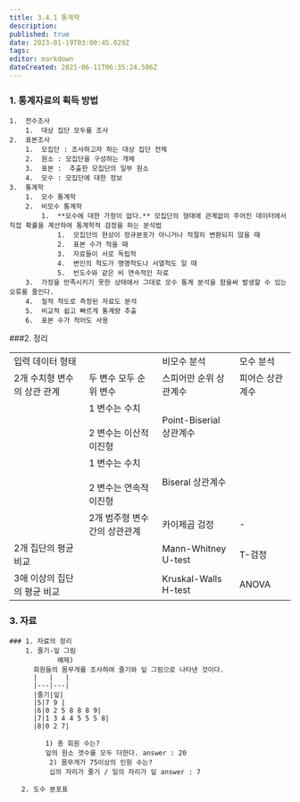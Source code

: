 ```yaml
---
title: 3.4.1 통계학
description: 
published: true
date: 2023-01-19T03:00:45.029Z
tags: 
editor: markdown
dateCreated: 2021-06-11T06:35:24.506Z
---
```


### 1.  통계자료의 획득 방법

    1.  전수조사
        1.  대상 집단 모두를 조사
    2.  표본조사
        1.  모집단 : 조사하고자 하는 대상 집단 전체
        2.  원소 : 모집단을 구성하는 개체
        3.  표본 :  추출한 모집단의 일부 원소
        4.  모수 : 모집단에 대한 정보
    3.  통계학
        1.  모수 통계학
        2.  비모수 통계학
            1.  **모수에 대한 가정이 없다.** 모집단의 형태에 관계없이 주어진 데이터에서 직접 확률을 계산하여 통계학적 검정을 하는 분석법
                1.  모집단의 현상이 정규분포가 아니거나 적절히 변환되지 않을 때
                2.  표본 수가 적을 때
                3.  자료들이 서로 독립적
                4.  변인의 척도가 명명척도나 서열척도 일 때
                5.  빈도수와 같은 비 연속적인 자료
        3.  가정을 만족시키기 못한 상태에서 그대로 모수 통계 분석을 함을써 발생할 수 있는 오류를 줄인다.
        4.  질적 척도로 측정된 자료도 분석
        5.  비교적 쉽고 빠르게 통계량 추출
        6.  표본 수가 적어도 사용

###2.  정리

|     |     |     |     |
| --- | --- | --- | --- |
| 입력 데이터 형태 |     | 비모수 분석 | 모수 분석 |
| 2개 수치형 변수의 상관 관계 | 두 변수 모두 순위 변수 | 스피어만 순위 상관계수 | 피어슨 상관계수 |
| |1 변수는 수치<br><br>2 변수는 이산적 이진형 | Point-Biserial 상관계수 ||
| |1 변수는 수치<br><br>2 변수는 연속적 이진형 | Biseral 상관계수 ||
| |2개 범주형 변수간의 상관관계 |카이제곱 검정 | -  |
| 2개 집단의 평균 비교 |     | Mann-Whitney U-test | T-검정 |
| 3애 이상의 집단의 평균 비교 |     | Kruskal-Walls H-test | ANOVA |


### 3. 자료

	### 1. 자료의 정리
  		1. 줄기-잎 그림
    			예제)
          회원들의 몸무게를 조사하여 줄기와 잎 그림으로 나타낸 것이다.
          |   |   |
          |---|---|
          |줄기|잎|
          |5|7 9 |
          |6|0 2 5 8 8 8 9|
          |7|1 3 4 4 5 5 5 8|
          |8|0 2 7|
          
             1) 총 회원 수는?
             잎의 원소 갯수를 모두 더한다. answer : 20
              2) 몸무게가 75이상의 인원 수는?
              십의 자리가 줄기 / 일의 자리가 잎 answer : 7

       2. 도수 분포표
    	
    